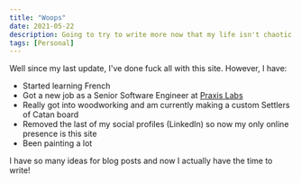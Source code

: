```yaml
---
title: "Woops"
date: 2021-05-22
description: Going to try to write more now that my life isn't chaotic.
tags: [Personal]
---
```

  
Well since my last update, I've done fuck all with this site. However, I have:

- Started learning French
- Got a new job as a Senior Software Engineer at [Praxis Labs](https://praxislabs.co)
- Really got into woodworking and am currently making a custom Settlers of Catan board
- Removed the last of my social profiles (LinkedIn) so now my only online presence is this site
- Been painting a lot

I have so many ideas for blog posts and now I actually have the time to write!
